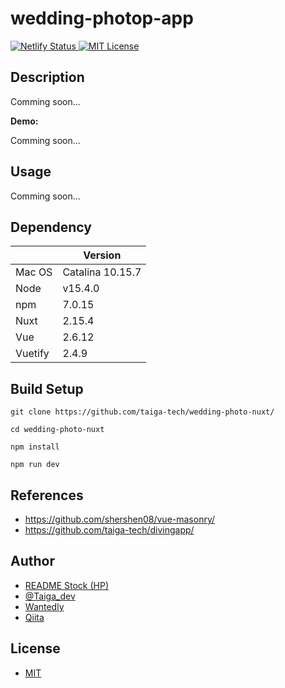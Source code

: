 # wedding-photop-app

<p>
  <a href="https://app.netlify.com/sites/brave-saha-478b20/deploys">
    <img src="https://api.netlify.com/api/v1/badges/fd9db2c7-f75a-40ab-9bcd-18c4774adb8b/deploy-status" alt="Netlify Status">
    </a>
  <a href="https://github.com/taiga-tech/wedding-photo-nuxt/blob/master/LICENSE">
    <img src="https://img.shields.io/github/license/taiga-tech/wedding-photo-nuxt" alt="MIT License">
  </a>
</p>

## Description

Comming soon...

**Demo:**

Comming soon...

## Usage

Comming soon...

## Dependency

||Version|
|---|---|
|Mac OS|Catalina 10.15.7|
|Node|v15.4.0|
|npm|7.0.15|
|Nuxt|2.15.4|
|Vue|2.6.12|
|Vuetify|2.4.9|

## Build Setup

```shell
git clone https://github.com/taiga-tech/wedding-photo-nuxt/

cd wedding-photo-nuxt

npm install

npm run dev
```

## References

- https://github.com/shershen08/vue-masonry/
- https://github.com/taiga-tech/divingapp/

## Author

- [README Stock (HP)](https://taiga-tech.tk/)
- [@Taiga_dev](https://twitter.com/Taiga_dev/)
- [Wantedly](https://www.wantedly.com/users/137448604?profile_v1=true/)
- [Qiita](https://qiita.com/taiga-tech/)

## License

- [MIT](https://github.com/taiga-tech/wedding-photo-nuxt/blob/master/LICENSE)
